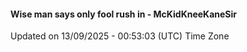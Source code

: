#### Wise man says only fool rush in - McKidKneeKaneSir
Updated on 13/09/2025 - 00:53:03 (UTC) Time Zone
